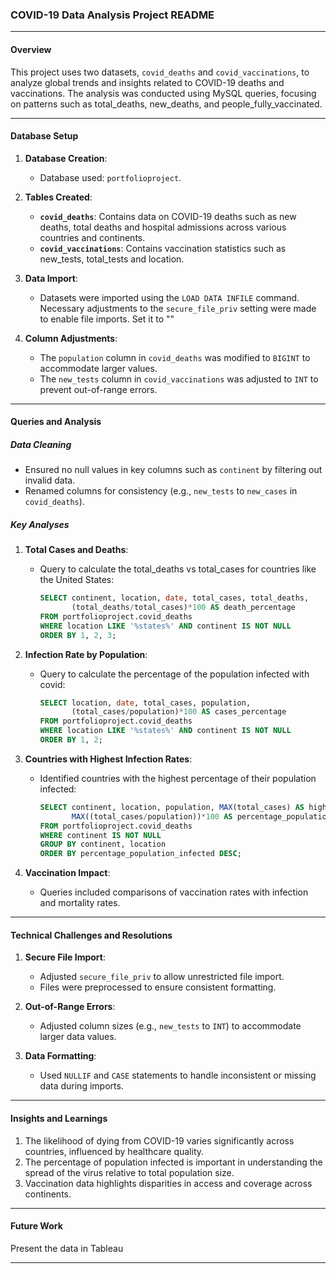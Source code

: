 ### COVID-19 Data Analysis Project README

---

#### **Overview**

This project uses two datasets, `covid_deaths` and `covid_vaccinations`, to analyze global trends and insights related to COVID-19 deaths and vaccinations. 
The analysis was conducted using MySQL queries, focusing on patterns such as total_deaths, new_deaths, and people_fully_vaccinated.

---

#### **Database Setup**

1. **Database Creation**:
   - Database used: `portfolioproject`.

2. **Tables Created**:
   - **`covid_deaths`**:
     Contains data on COVID-19 deaths such as new deaths, total deaths and hospital admissions across various countries and continents.
   - **`covid_vaccinations`**:
     Contains vaccination statistics such as new_tests, total_tests and location.

3. **Data Import**:
   - Datasets were imported using the `LOAD DATA INFILE` command. Necessary adjustments to the `secure_file_priv` setting were made to enable file imports. Set it to ""

4. **Column Adjustments**:
   - The `population` column in `covid_deaths` was modified to `BIGINT` to accommodate larger values.
   - The `new_tests` column in `covid_vaccinations` was adjusted to `INT` to prevent out-of-range errors.

---

#### **Queries and Analysis**

##### **Data Cleaning**
- Ensured no null values in key columns such as `continent` by filtering out invalid data.
- Renamed columns for consistency (e.g., `new_tests` to `new_cases` in `covid_deaths`).

##### **Key Analyses**

1. **Total Cases and Deaths**:
   - Query to calculate the total_deaths vs total_cases for countries like the United States:
     ```sql
     SELECT continent, location, date, total_cases, total_deaths, 
            (total_deaths/total_cases)*100 AS death_percentage
     FROM portfolioproject.covid_deaths
     WHERE location LIKE '%states%' AND continent IS NOT NULL
     ORDER BY 1, 2, 3;
     ```

2. **Infection Rate by Population**:
   - Query to calculate the percentage of the population infected with covid:
     ```sql
     SELECT location, date, total_cases, population, 
            (total_cases/population)*100 AS cases_percentage
     FROM portfolioproject.covid_deaths
     WHERE location LIKE '%states%' AND continent IS NOT NULL
     ORDER BY 1, 2;
     ```

3. **Countries with Highest Infection Rates**:
   - Identified countries with the highest percentage of their population infected:
     ```sql
     SELECT continent, location, population, MAX(total_cases) AS highest_infection_count, 
            MAX((total_cases/population))*100 AS percentage_population_infected
     FROM portfolioproject.covid_deaths
     WHERE continent IS NOT NULL
     GROUP BY continent, location
     ORDER BY percentage_population_infected DESC;
     ```

4. **Vaccination Impact**:
   - Queries included comparisons of vaccination rates with infection and mortality rates.

---

#### **Technical Challenges and Resolutions**

1. **Secure File Import**:
   - Adjusted `secure_file_priv` to allow unrestricted file import.
   - Files were preprocessed to ensure consistent formatting.

2. **Out-of-Range Errors**:
   - Adjusted column sizes (e.g., `new_tests` to `INT`) to accommodate larger data values.

3. **Data Formatting**:
   - Used `NULLIF` and `CASE` statements to handle inconsistent or missing data during imports.

---

#### **Insights and Learnings**

1. The likelihood of dying from COVID-19 varies significantly across countries, influenced by healthcare quality.
2. The percentage of population infected is important in understanding the spread of the virus relative to total population size.
3. Vaccination data highlights disparities in access and coverage across continents.

---

#### **Future Work**
Present the data in Tableau

---
